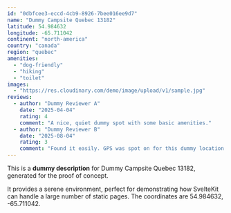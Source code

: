 ```yaml
---
id: "0dbfcee3-eccd-4cb9-8926-7bee016ee9d7"
name: "Dummy Campsite Quebec 13182"
latitude: 54.984632
longitude: -65.711042
continent: "north-america"
country: "canada"
region: "quebec"
amenities:
  - "dog-friendly"
  - "hiking"
  - "toilet"
images:
  - "https://res.cloudinary.com/demo/image/upload/v1/sample.jpg"
reviews:
  - author: "Dummy Reviewer A"
    date: "2025-04-04"
    rating: 4
    comment: "A nice, quiet dummy spot with some basic amenities."
  - author: "Dummy Reviewer B"
    date: "2025-08-04"
    rating: 3
    comment: "Found it easily. GPS was spot on for this dummy location."
---
```


This is a **dummy description** for Dummy Campsite Quebec 13182, generated for the proof of concept.

It provides a serene environment, perfect for demonstrating how SvelteKit can handle a large number of static pages. The coordinates are 54.984632, -65.711042.
